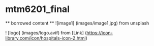 # mtm6201_final

** borrowed content **
![image1] (images/image1.jpg)
from unsplash

! [logo] (images/logo.avif)
from [Link] (https://icon-library.com/icon/hospitals-icon-2.html)
